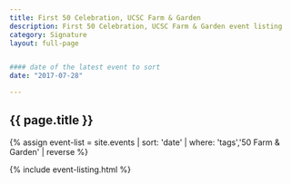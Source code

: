 ```yaml
---
title: First 50 Celebration, UCSC Farm & Garden
description: First 50 Celebration, UCSC Farm & Garden event listing
category: Signature
layout: full-page


#### date of the latest event to sort
date: "2017-07-28"

---
```

<section id="main-content">
<div class="grid-container large">
<section class="heading">
<h2 class="underline">{{ page.title }}</h2>
</section>

<div class="events-card-list fade-out-siblings">
{% assign event-list = site.events | sort: 'date' | where: 'tags','50 Farm & Garden' | reverse %}

{% include event-listing.html %}